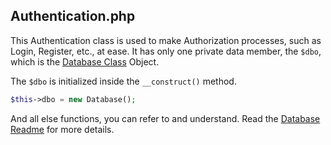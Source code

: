 ## Authentication.php

This Authentication class is used to make Authorization processes, such as Login, Register, etc., at ease. It has only one private data member, the `$dbo`, which is the [Database Class](../dbconnect/Database.php) Object.

The `$dbo` is initialized inside the `__construct()` method.

```php
$this->dbo = new Database();
```

And all else functions, you can refer to and understand. Read the [Database Readme](../dbconnect/Database.readme.md) for more details.